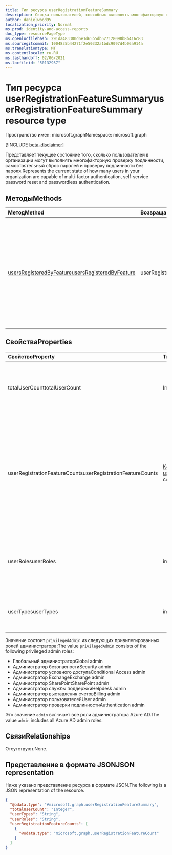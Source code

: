 ```yaml
---
title: Тип ресурса userRegistrationFeatureSummary
description: Сводка пользователей, способных выполнять многофакторную проверку подлинности, Self-Service и проверку подлинности без пароля.
author: danielwood95
localization_priority: Normal
ms.prod: identity-and-access-reports
doc_type: resourcePageType
ms.openlocfilehash: 291da483380d6e1d65b5db527128098b8b416c83
ms.sourcegitcommit: 1004835b44271f2e50332a1bdc9097d4b06a914a
ms.translationtype: MT
ms.contentlocale: ru-RU
ms.lasthandoff: 02/06/2021
ms.locfileid: "50132937"
---
```

# <a name="userregistrationfeaturesummary-resource-type"></a><span data-ttu-id="78c0d-103">Тип ресурса userRegistrationFeatureSummary</span><span class="sxs-lookup"><span data-stu-id="78c0d-103">userRegistrationFeatureSummary resource type</span></span>

<span data-ttu-id="78c0d-104">Пространство имен: microsoft.graph</span><span class="sxs-lookup"><span data-stu-id="78c0d-104">Namespace: microsoft.graph</span></span>

[!INCLUDE [beta-disclaimer](../../includes/beta-disclaimer.md)]

<span data-ttu-id="78c0d-105">Представляет текущее состояние того, сколько пользователей в организации могут выполнять многофакторную проверку подлинности, самостоятельный сброс паролей и проверку подлинности без пароля.</span><span class="sxs-lookup"><span data-stu-id="78c0d-105">Represents the current state of how many users in your organization are capable of multi-factor authentication, self-service password reset and passwordless authentication.</span></span>

## <a name="methods"></a><span data-ttu-id="78c0d-106">Методы</span><span class="sxs-lookup"><span data-stu-id="78c0d-106">Methods</span></span>

| <span data-ttu-id="78c0d-107">Метод</span><span class="sxs-lookup"><span data-stu-id="78c0d-107">Method</span></span>       | <span data-ttu-id="78c0d-108">Возвращаемый тип</span><span class="sxs-lookup"><span data-stu-id="78c0d-108">Return Type</span></span> | <span data-ttu-id="78c0d-109">Описание</span><span class="sxs-lookup"><span data-stu-id="78c0d-109">Description</span></span> |
|:-------------|:------------|:------------|
| [<span data-ttu-id="78c0d-110">usersRegisteredByFeature</span><span class="sxs-lookup"><span data-stu-id="78c0d-110">usersRegisteredByFeature</span></span>](../api/authenticationmethodsroot-usersregisteredbyfeature.md) | <span data-ttu-id="78c0d-111">userRegistrationFeatureSummary</span><span class="sxs-lookup"><span data-stu-id="78c0d-111">userRegistrationFeatureSummary</span></span> | <span data-ttu-id="78c0d-112">Получите количество пользователей, способных выполнять многофакторную проверку подлинности, Self-Service и проверку подлинности без пароля.</span><span class="sxs-lookup"><span data-stu-id="78c0d-112">Get the number of users capable of Multi-Factor Authentication, Self-Service Password Reset, and Passwordless authentication.</span></span> |

## <a name="properties"></a><span data-ttu-id="78c0d-113">Свойства</span><span class="sxs-lookup"><span data-stu-id="78c0d-113">Properties</span></span>
|<span data-ttu-id="78c0d-114">Свойство</span><span class="sxs-lookup"><span data-stu-id="78c0d-114">Property</span></span>|<span data-ttu-id="78c0d-115">Тип</span><span class="sxs-lookup"><span data-stu-id="78c0d-115">Type</span></span>|<span data-ttu-id="78c0d-116">Описание</span><span class="sxs-lookup"><span data-stu-id="78c0d-116">Description</span></span>|
|:---|:---|:---|
|<span data-ttu-id="78c0d-117">totalUserCount</span><span class="sxs-lookup"><span data-stu-id="78c0d-117">totalUserCount</span></span>|<span data-ttu-id="78c0d-118">Int64</span><span class="sxs-lookup"><span data-stu-id="78c0d-118">Int64</span></span>|<span data-ttu-id="78c0d-119">Общее количество учетных записей пользователей, за исключением заблокированных</span><span class="sxs-lookup"><span data-stu-id="78c0d-119">Total number of users accounts, excluding those that are blocked</span></span>|
|<span data-ttu-id="78c0d-120">userRegistrationFeatureCounts</span><span class="sxs-lookup"><span data-stu-id="78c0d-120">userRegistrationFeatureCounts</span></span>|<span data-ttu-id="78c0d-121">[Коллекция userRegistrationFeatureCount](../resources/userregistrationfeaturecount.md)</span><span class="sxs-lookup"><span data-stu-id="78c0d-121">[userRegistrationFeatureCount](../resources/userregistrationfeaturecount.md) collection</span></span>|<span data-ttu-id="78c0d-122">Количество пользователей, зарегистрированных или способных использовать многофакторную проверку подлинности, Self-Service и проверку подлинности без пароля.</span><span class="sxs-lookup"><span data-stu-id="78c0d-122">Number of users registered or capable for Multi-Factor Authentication, Self-Service Password Reset and Passwordless Authentication.</span></span>|
|<span data-ttu-id="78c0d-123">userRoles</span><span class="sxs-lookup"><span data-stu-id="78c0d-123">userRoles</span></span>|<span data-ttu-id="78c0d-124">includedUserRoles</span><span class="sxs-lookup"><span data-stu-id="78c0d-124">includedUserRoles</span></span>|<span data-ttu-id="78c0d-125">Тип роли пользователя.</span><span class="sxs-lookup"><span data-stu-id="78c0d-125">User role type.</span></span> <span data-ttu-id="78c0d-126">Возможные значения: `all`, `privilegedAdmin`, `admin`, `user`.</span><span class="sxs-lookup"><span data-stu-id="78c0d-126">Possible values are: `all`, `privilegedAdmin`, `admin`, `user`.</span></span>|
|<span data-ttu-id="78c0d-127">userTypes</span><span class="sxs-lookup"><span data-stu-id="78c0d-127">userTypes</span></span>|<span data-ttu-id="78c0d-128">includedUserTypes</span><span class="sxs-lookup"><span data-stu-id="78c0d-128">includedUserTypes</span></span>|<span data-ttu-id="78c0d-129">Тип пользователя.</span><span class="sxs-lookup"><span data-stu-id="78c0d-129">User type.</span></span> <span data-ttu-id="78c0d-130">Возможные значения: `all`, `member`, `guest`.</span><span class="sxs-lookup"><span data-stu-id="78c0d-130">Possible values are: `all`, `member`, `guest`.</span></span>|

<span data-ttu-id="78c0d-131">Значение состоит `privilegedAdmin` из следующих привилегированных ролей администратора:</span><span class="sxs-lookup"><span data-stu-id="78c0d-131">The value `privilegedAdmin` consists of the following privileged admin roles:</span></span>

* <span data-ttu-id="78c0d-132">Глобальный администратор</span><span class="sxs-lookup"><span data-stu-id="78c0d-132">Global admin</span></span>
* <span data-ttu-id="78c0d-133">Администратор безопасности</span><span class="sxs-lookup"><span data-stu-id="78c0d-133">Security admin</span></span>
* <span data-ttu-id="78c0d-134">Администратор условного доступа</span><span class="sxs-lookup"><span data-stu-id="78c0d-134">Conditional Access admin</span></span>
* <span data-ttu-id="78c0d-135">Администратор Exchange</span><span class="sxs-lookup"><span data-stu-id="78c0d-135">Exchange admin</span></span>
* <span data-ttu-id="78c0d-136">Администратор SharePoint</span><span class="sxs-lookup"><span data-stu-id="78c0d-136">SharePoint admin</span></span>
* <span data-ttu-id="78c0d-137">Администратор службы поддержки</span><span class="sxs-lookup"><span data-stu-id="78c0d-137">Helpdesk admin</span></span>
* <span data-ttu-id="78c0d-138">Администратор выставления счетов</span><span class="sxs-lookup"><span data-stu-id="78c0d-138">Billing admin</span></span>
* <span data-ttu-id="78c0d-139">Администратор пользователей</span><span class="sxs-lookup"><span data-stu-id="78c0d-139">User admin</span></span>
* <span data-ttu-id="78c0d-140">Администратор проверки подлинности</span><span class="sxs-lookup"><span data-stu-id="78c0d-140">Authentication admin</span></span>

<span data-ttu-id="78c0d-141">Это значение `admin` включает все роли администратора Azure AD.</span><span class="sxs-lookup"><span data-stu-id="78c0d-141">The value `admin` includes all Azure AD admin roles.</span></span> 

## <a name="relationships"></a><span data-ttu-id="78c0d-142">Связи</span><span class="sxs-lookup"><span data-stu-id="78c0d-142">Relationships</span></span>
<span data-ttu-id="78c0d-143">Отсутствуют.</span><span class="sxs-lookup"><span data-stu-id="78c0d-143">None.</span></span>

## <a name="json-representation"></a><span data-ttu-id="78c0d-144">Представление в формате JSON</span><span class="sxs-lookup"><span data-stu-id="78c0d-144">JSON representation</span></span>
<span data-ttu-id="78c0d-145">Ниже указано представление ресурса в формате JSON.</span><span class="sxs-lookup"><span data-stu-id="78c0d-145">The following is a JSON representation of the resource.</span></span>
<!-- {
  "blockType": "resource",
  "@odata.type": "microsoft.graph.userRegistrationFeatureSummary"
}
-->
``` json
{
  "@odata.type": "#microsoft.graph.userRegistrationFeatureSummary",
  "totalUserCount": "Integer",
  "userTypes": "String",
  "userRoles": "String",
  "userRegistrationFeatureCounts": [
    {
      "@odata.type": "microsoft.graph.userRegistrationFeatureCount"
    }
  ]
}
```
